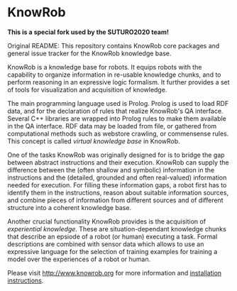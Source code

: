KnowRob
=======

__This is a special fork used by the SUTURO2020 team!__


Original README:
This repository contains
KnowRob core packages and general issue tracker for the KnowRob knowledge base.

KnowRob is a knowledge base for robots.
It equips robots with the capability to organize information in re-usable
knowledge chunks, and to perform reasoning in an expressive logic formalism.
It further provides a set of tools for visualization and acquisition of knowledge.

The main programming language used is Prolog. Prolog is used to load RDF data,
and for the declaration of rules that realize KnowRob's QA interface.
Several C++ libraries are wrapped into Prolog rules to make them available
in the QA interface.
RDF data may be loaded from file, or gathered from computational methods
such as webstore crawling, or commensense rules.
This concept is called *virtual knowledge base* in KnowRob.

One of the tasks KnowRob was originally designed for is to bridge the gap between abstract instructions
and their execution.
KnowRob can supply the difference between the (often shallow and symbolic) information in the
instructions and the (detailed, grounded and often real-valued) information needed for execution. For filling these
information gaps, a robot first has to identify them in the instructions, reason about suitable information sources,
and combine pieces of information from different sources and of different structure into a coherent knowledge base.

Another crucial functionality KnowRob provides is the acquisition of *experiential knowledge*.
These are situation-dependant knowledge chunks that describe an epsiode of a robot (or human) executing a task.
Formal descriptions are combined with sensor data which allows to use an expressive language for
the selection of training examples for training a model over the experiences of a robot or human.

Please visit http://www.knowrob.org for
more information and [installation instructions](http://www.knowrob.org/installation).
